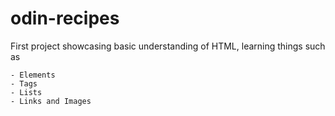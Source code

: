 # odin-recipes
First project showcasing basic understanding of HTML, learning things such as

    - Elements
    - Tags
    - Lists
    - Links and Images

